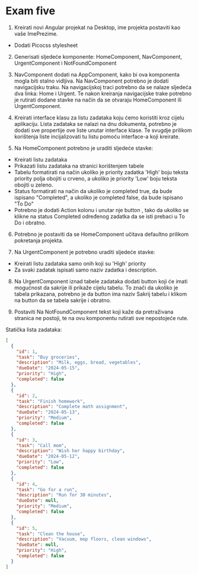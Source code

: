 # Exam five

1. Kreirati novi Angular projekat na Desktop, ime projekta
postaviti kao vaše ImePrezime.
 - Dodati Picocss stylesheet 

2. Generisati sljedeće komponente: HomeComponent,
NavComponent, UrgentComponent i
NotFoundComponent
 
3. NavComponent dodati na AppComponent, kako bi ova
komponenta mogla biti stalno vidljiva. Na NavComponent
potrebno je dodati navigacijsku traku. Na navigacijskoj traci potrebno da se nalaze
sljedeća dva linka: Home i Urgent. Te nakon kreiranja
navigacijske trake potrebno je rutirati dodane stavke na
način da se otvaraju HomeComponent ili
UrgentComponent.
 
4. Kreirati interface klasu za listu zadataka koju ćemo
koristiti kroz cijelu aplikaciju. Lista zadataka se nalazi na
dnu dokumenta, potrebno je dodati sve propertije ove liste
unutar interface klase. Te svugdje prilikom korištenja liste
incijalizovati tu listu pomoću interface-a koji kreirate.
 
5. Na HomeComponent potrebno je uraditi sljedeće stavke:
- Kreirati listu zadataka
- Prikazati listu zadataka na stranici korištenjem tabele
- Tabelu formatirati na način ukoliko je priority zadatka 'High'
 boju teksta priority polja obojiti u crveno, a
ukoliko je priority 'Low' boju teksta obojiti u zeleno.
- Status formatirati na način da ukoliko je completed true,
da bude ispisano "Completed", a ukoliko je completed false,
da bude ispisano "To Do"
- Potrebno je dodati Action kolonu i unutar nje button ,
tako da ukoliko se klikne na status Completed određenog
zadatka da se isti prebaci u To Do i obratno.
 
6. Potrebno je postaviti da se HomeComponent učitava
defaultno prilikom pokretanja projekta.

7.  Na UrgentComponent je potrebno uraditi sljedeće
stavke:
- Kreirati listu zadataka samo onih koji su 'High' priority
- Za svaki zadatak ispisati
samo naziv zadatka i description.
 
8. Na UrgentComponent iznad tabele zadataka dodati
button koji će imati mogućnost da sakrije ili prikaže cijelu
tabelu. To znači da ukoliko je tabela prikazana, potrebno je
da button ima naziv Sakrij tabelu i klikom na button da se
tabela sakrije i obratno.
 
9. Postaviti Na NotFoundComponent tekst
koji kaže da pretraživana stranica ne postoji, te na ovu
komponentu rutirati sve nepostojeće rute.
 
Statička lista zadataka:
```json
[
  {
    "id": 1,
    "task": "Buy groceries",
    "description": "Milk, eggs, bread, vegetables",
    "dueDate": "2024-05-15",
    "priority": "High",
    "completed": false
  },
  {
    "id": 2,
    "task": "Finish homework",
    "description": "Complete math assignment",
    "dueDate": "2024-05-13",
    "priority": "Medium",
    "completed": false
  },
  {
    "id": 3,
    "task": "Call mom",
    "description": "Wish her happy birthday",
    "dueDate": "2024-05-12",
    "priority": "Low",
    "completed": false
  },
  {
    "id": 4,
    "task": "Go for a run",
    "description": "Run for 30 minutes",
    "dueDate": null,
    "priority": "Medium",
    "completed": false
  },
  {
    "id": 5,
    "task": "Clean the house",
    "description": "Vacuum, mop floors, clean windows",
    "dueDate": null,
    "priority": "High",
    "completed": false
  }
]
```